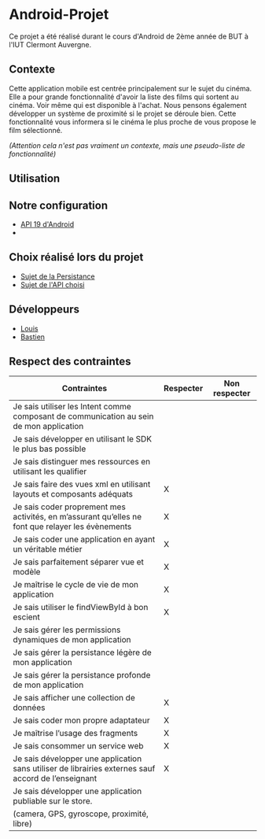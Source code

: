 # Android-Projet
Ce projet a été réalisé durant le cours d'Android de 2ème année de BUT à l'IUT Clermont Auvergne.  

## Contexte
Cette application mobile est centrée principalement sur le sujet du cinéma.
Elle a pour grande fonctionnalité d'avoir la liste des films qui sortent au cinéma. Voir même qui est disponible à l'achat.
Nous pensons également développer un système de proximité si le projet se déroule bien. Cette fonctionnalité vous informera si le cinéma le plus proche de vous propose le film sélectionné.

*(Attention cela n'est pas vraiment un contexte, mais une pseudo-liste de fonctionnalité)*

## Utilisation 


## Notre configuration
* [API 19 d'Android](/Documentation/Choix_d'API.md)
* 

## Choix réalisé lors du projet
* [Sujet de la Persistance](/Documentation/Choix_persistance.md)
* [Sujet de l'API choisi](/Documentation/Choix_d'API.md)

## Développeurs 
* [Louis](https://codefirst.iut.uca.fr/git/louis.dufour)
* [Bastien](https://codefirst.iut.uca.fr/git/bastien.jacquelin)

## Respect des contraintes

**Contraintes** | **Respecter**           | **Non respecter** 
 --- |------------------------| --- 
Je sais utiliser les Intent comme composant de communication au sein de mon application |                        |  
Je sais développer en utilisant le SDK le plus bas possible |                        |  
Je sais distinguer mes ressources en utilisant les qualifier |                       |
Je sais faire des vues xml en utilisant layouts et composants adéquats |       X                |
Je sais coder proprement mes activités, en m’assurant qu’elles ne font que relayer les évènements |     X                   |  
Je sais coder une application en ayant un véritable métier |    X                    | 
Je sais parfaitement séparer vue et modèle |  X                     | 
Je maîtrise le cycle de vie de mon application |  X                     | 
Je sais utiliser le findViewById à bon escient |     X                   |  
Je sais gérer les permissions dynamiques de mon application |                       | 
Je sais gérer la persistance légère de mon application |                       | 
Je sais gérer la persistance profonde de mon application |                       |  
Je sais afficher une collection de données |      X                  |  
Je sais coder mon propre adaptateur |    X                    |     
Je maîtrise l’usage des fragments |  X                    | 
Je sais consommer un service web | X                       |  
Je sais développer une application sans utiliser de librairies externes sauf accord de l’enseignant | X                     |
Je sais développer une application publiable sur le store. |                      |
(camera, GPS, gyroscope, proximité, libre)|  |    

